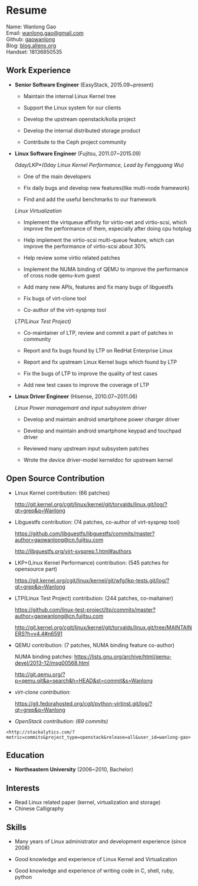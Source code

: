 Resume
======

Name: Wanlong Gao  
Email: [wanlong.gao@gmail.com](mailto:wanlong.gao@gmail.com)  
Github: [gaowanlong](https://github.com/gaowanlong)  
Blog: [blog.allenx.org](http://blog.allenx.org)  
Handset: 18136850535


Work Experience
---------------

*   **Senior Software Engineer** (EasyStack, 2015.09~present)

    - Maintain the internal Linux Kernel tree

    - Support the Linux system for our clients

    - Develop the upstream openstack/kolla project

    - Develop the internal distributed storage product

    - Contribute to the Ceph project community


*   **Linux Software Engineer** (Fujitsu, 2011.07~2015.09)

    *0day/LKP+(0day Linux Kernel Performance, Lead by Fengguang Wu)*

    - One of the main developers

    - Fix daily bugs and develop new features(like multi-node framework)

    - Find and add the useful benchmarks to our framework

    *Linux Virtualization*

    - Implement the virtqueue affinity for virtio-net and virtio-scsi, which
      improve the performance of them, especially after doing cpu hotplug

    - Help implement the virtio-scsi multi-queue feature, which can improve
      the performance of virtio-scsi about 30%

    - Help review some virtio related patches

    - Implement the NUMA binding of QEMU to improve the performance of cross
      node qemu-kvm guest

    - Add many new APIs, features and fix many bugs of libguestfs

    - Fix bugs of virt-clone tool

    - Co-author of the virt-sysprep tool


    *LTP(Linux Test Project)*

    - Co-maintainer of LTP, review and commit a part of patches in community

    - Report and fix bugs found by LTP on RedHat Enterprise Linux

    - Report and fix upstream Linux Kernel bugs which found by LTP

    - Fix the bugs of LTP to improve the quality of test cases

    - Add new test cases to improve the coverage of LTP


*   **Linux Driver Engineer** (Hisense, 2010.07~2011.06)

    *Linux Power managemant and input subsystem driver*

    - Develop and maintain android smartphone power charger driver

    - Develop and maintain android smartphone keypad and touchpad driver

    - Reviewed many upstream input subsystem patches

    - Wrote the device driver-model kerneldoc for upstream kernel


Open Source Contribution
-----------------------

*   Linux Kernel contribution: (66 patches)

    <http://git.kernel.org/cgit/linux/kernel/git/torvalds/linux.git/log/?qt=grep&q=Wanlong>

*   Libguestfs contribution: (74 patches, co-author of virt-sysprep tool)

    <https://github.com/libguestfs/libguestfs/commits/master?author=gaowanlong@cn.fujitsu.com>

    <http://libguestfs.org/virt-sysprep.1.html#authors>

*   LKP+(Linux Kernel Performance) contribution: (545 patches for opensource part)

    <https://git.kernel.org/cgit/linux/kernel/git/wfg/lkp-tests.git/log/?qt=grep&q=Wanlong>

*   LTP(Linux Test Project) contribution: (244 patches, co-maitainer)

    <https://github.com/linux-test-project/ltp/commits/master?author=gaowanlong@cn.fujitsu.com>

    <http://git.kernel.org/cgit/linux/kernel/git/torvalds/linux.git/tree/MAINTAINERS?h=v4.4#n6591>

*   QEMU contribution: (7 patches, NUMA binding feature co-author)

    NUMA binding patches: <https://lists.gnu.org/archive/html/qemu-devel/2013-12/msg00568.html>

    <http://git.qemu.org/?p=qemu.git&a=search&h=HEAD&st=commit&s=Wanlong>


*   *virt-clone contribution:*

    <https://git.fedorahosted.org/cgit/python-virtinst.git/log/?qt=grep&q=Wanlong>

*    *OpenStack contribution: (69 commits)*

    <http://stackalytics.com/?metric=commits&project_type=openstack&release=all&user_id=wanlong-gao>


Education
---------

*   **Northeastern University** (2006~2010, Bachelor)


Interests
---------

*   Read Linux related paper (kernel, virtualization and storage)
*   Chinese Calligraphy


Skills
------

*   Many years of Linux administrator and development experience (since 2008)

*   Good knowledge and experience of Linux Kernel and Virtualization

*   Good knowledge and experience of writing code in C, shell, ruby, python
